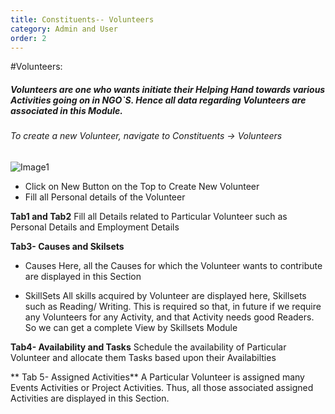 ```yaml
---
title: Constituents-- Volunteers
category: Admin and User
order: 2
---
```


#Volunteers:
##### Volunteers are one who wants initiate their Helping Hand towards various Activities going on in NGO`S. Hence all data regarding Volunteers are associated in this Module.


###### To create a new Volunteer, navigate to Constituents -> Volunteers
![Image1](..\..\images\volunteer1.png)

* Click on New Button on the Top to Create New Volunteer
* Fill all Personal details of the Volunteer 

**Tab1 and Tab2**
Fill all Details related to Particular Volunteer such as Personal Details and Employment Details

**Tab3- Causes and Skilsets**
* Causes
	Here, all the Causes for which the Volunteer wants to contribute are displayed in this Section

* SkillSets
	All skills acquired by Volunteer are displayed here, Skillsets such as Reading/ Writing. This is required so that, in future if we require any Volunteers
	for any Activity, and that Activity needs good Readers. So we can get a complete View by Skillsets Module
	
**Tab4- Availability and Tasks**
Schedule the availability of Particular Volunteer and allocate them Tasks based upon their Availabilties

** Tab 5- Assigned Activities**
A Particular Volunteer is assigned many Events Activities or Project Activities. Thus, all those associated  assigned Activities are displayed in this Section.


